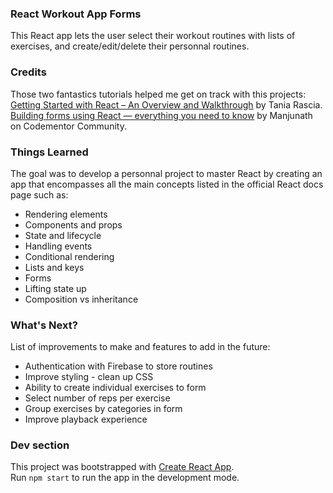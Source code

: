 ### React Workout App Forms

This React app lets the user select their workout routines with lists of exercises, and create/edit/delete their personnal routines.<br>

### Credits

Those two fantastics tutorials helped me get on track with this projects:<br>
[Getting Started with React – An Overview and Walkthrough](https://www.taniarascia.com/getting-started-with-react/) by Tania Rascia.
[Building forms using React — everything you need to know](https://www.codementor.io/blizzerand/building-forms-using-react-everything-you-need-to-know-iz3eyoq4y) by Manjunath on Codementor Community.

### Things Learned

The goal was to develop a personnal project to master React by creating an app that encompasses all the main concepts listed in the official React docs page such as:
* Rendering elements
* Components and props
* State and lifecycle
* Handling events
* Conditional rendering
* Lists and keys
* Forms
* Lifting state up
* Composition vs inheritance

### What's Next?

List of improvements to make and features to add in the future:
* Authentication with Firebase to store routines
* Improve styling - clean up CSS
* Ability to create individual exercises to form
* Select number of reps per exercise
* Group exercises by categories in form
* Improve playback experience

### Dev section

This project was bootstrapped with [Create React App](https://github.com/facebook/create-react-app).<br>
Run `npm start` to run the app in the development mode.

